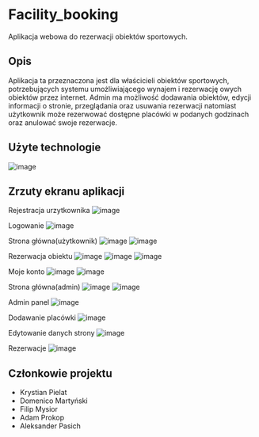 # Facility_booking

Aplikacja webowa do rezerwacji obiektów sportowych.


## Opis

Aplikacja ta przeznaczona jest dla właścicieli obiektów sportowych, potrzebujących systemu umożliwiającego wynajem i rezerwację owych obiektów przez internet. 
Admin ma możliwość dodawania obiektów, edycji informacji o stronie, przeglądania oraz usuwania rezerwacji natomiast użytkownik może rezerwować dostępne placówki w podanych godzinach oraz anulować swoje rezerwacje.


## Użyte technologie

![image](https://github.com/user-attachments/assets/479c1ede-3647-43bc-b2ad-364220e7c949)


## Zrzuty ekranu aplikacji

Rejestracja urzytkownika
![image](https://github.com/user-attachments/assets/bbb64f65-8b96-4ce7-bd3a-133f669c5855)

Logowanie
![image](https://github.com/user-attachments/assets/7e51ffd3-89ad-4997-8ad7-18cf51fa94a5)

Strona główna(użytkownik)
![image](https://github.com/user-attachments/assets/fb3d8932-f78c-49c6-88ab-ce52c28e63f0)
![image](https://github.com/user-attachments/assets/e79cc35b-a714-4ef4-ba1d-d0827823b5fc)

Rezerwacja obiektu
![image](https://github.com/user-attachments/assets/75e57b9b-e2b9-4902-b34e-5d9a43c96bb9)
![image](https://github.com/user-attachments/assets/9ae6cd3c-9fc6-4deb-92e9-e7a0502e1e4f)
![image](https://github.com/user-attachments/assets/a8704b06-f07e-4b0a-b255-6e212b41b687)

Moje konto
![image](https://github.com/user-attachments/assets/39223ac2-352b-4151-bb27-f5f4b2c10714)
![image](https://github.com/user-attachments/assets/31bafd76-0d8a-4510-a677-9e87bb008898)


Strona główna(admin)
![image](https://github.com/user-attachments/assets/4c85bcb0-2b5c-45c5-bcf2-89a5eae1c1b0)
![image](https://github.com/user-attachments/assets/6eac3d70-4c29-4846-a0a6-139dbacb9fb8)

Admin panel
![image](https://github.com/user-attachments/assets/cd67ce2e-9a7c-4b47-a231-584af80ba5f6)

Dodawanie placówki
![image](https://github.com/user-attachments/assets/06d6bd94-e7f6-4133-bbcd-dc02e850dc64)

Edytowanie danych strony
![image](https://github.com/user-attachments/assets/47c613eb-ab0c-4c05-a97c-58166fa05252)

Rezerwacje
![image](https://github.com/user-attachments/assets/4247f0f2-43db-489d-9b9f-da80bac57cf1)

## Członkowie projektu
* Krystian Pielat 
* Domenico Martyński 
* Filip Mysior
* Adam Prokop
* Aleksander Pasich


